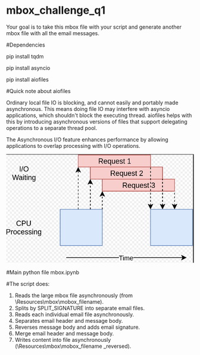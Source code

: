 # mbox_challenge_q1
Your goal is to take this mbox file with your script and generate another mbox file with all the email messages.

#Dependencies

pip install tqdm

pip install asyncio

pip install aiofiles


#Quick note about aiofiles

Ordinary local file IO is blocking, and cannot easily and portably made asynchronous. This means doing file IO may interfere with asyncio applications, which shouldn't block the executing thread. aiofiles helps with this by introducing asynchronous versions of files that support delegating operations to a separate thread pool.

The Asynchronous I/O feature enhances performance by allowing applications to overlap processing with I/O operations.

![alt text](https://github.com/arlennav/Asyncio/blob/master/Asyncio.PNG) 

#Main python file
mbox.ipynb

#The script does:
1.	Reads the large mbox file asynchronously (from \Resources\mbox\mobox_filename).
2.	Splits by SPLIT_SIGNATURE into separate email files.
3.	Reads each individual email file asynchronously.
4.	Separates email header and message body.
5.	Reverses message body and adds email signature.
6.	Merge email header and message body.
7.	Writes content into file asynchronously (\Resources\mbox\mobox_filename _reversed).
